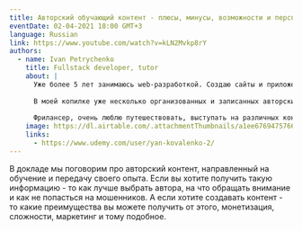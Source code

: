 ```yaml
---
title: Авторский обучающий контент - плюсы, минусы, возможности и перспективы
eventDate: 02-04-2021 18:00 GMT+3
language: Russian
link: https://www.youtube.com/watch?v=kLN2Mvkp8rY
authors:
  - name: Ivan Petrychenko
    title: Fullstack developer, tutor
    about: |
      Уже более 5 лет занимаюсь web-разработкой. Создаю сайты и приложения "под ключ", обучаю этому взрослых и детей, организовываю и провожу мероприятия, занимаюсь консалтингом и аудитом.
      
      В моей копилке уже несколько организованных и записанных авторских онлайн курсов, люблю помогать людям и делиться с ними знаниями.
      
      Фрилансер, очень люблю путешествовать, выступать на различных конференциях и передавать свой опыт другим.
    image: https://dl.airtable.com/.attachmentThumbnails/a1ee676947576653cb12eabc7f8a9066/5de29c1f
    links:
      - https://www.udemy.com/user/yan-kovalenko-2/
---
```


В докладе мы поговорим про авторский контент, направленный на обучение и передачу своего опыта. Если вы хотите получить такую информацию - то как лучше выбрать автора, на что обращать внимание и как не попасться на мошенников. А если хотите создавать контент - то какие преимущества вы можете получить от этого, монетизация, сложности, маркетинг и тому подобное.
